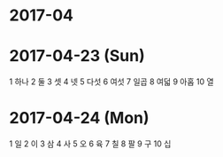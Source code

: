 # 2017-04

# 2017-04-23 (Sun)

1 하나
2 둘
3 셋
4 넷
5 다섯
6 여섯
7 일곱
8 여덟
9 아홉
10 열

# 2017-04-24 (Mon)

1 일
2 이
3 삼
4 사
5 오
6 육
7 칠
8 팔
9 구
10 십
